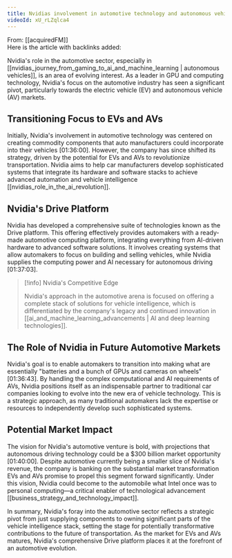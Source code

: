 ```yaml
---
title: Nvidias involvement in automotive technology and autonomous vehicles
videoId: xU_rLZqlca4
---
```


From: [[acquiredFM]] <br/> 
Here is the article with backlinks added:

Nvidia's role in the automotive sector, especially in [[nvidias_journey_from_gaming_to_ai_and_machine_learning | autonomous vehicles]], is an area of evolving interest. As a leader in GPU and computing technology, Nvidia's focus on the automotive industry has seen a significant pivot, particularly towards the electric vehicle (EV) and autonomous vehicle (AV) markets.

## Transitioning Focus to EVs and AVs

Initially, Nvidia's involvement in automotive technology was centered on creating commodity components that auto manufacturers could incorporate into their vehicles <a class="yt-timestamp" data-t="01:36:00">[01:36:00]</a>. However, the company has since shifted its strategy, driven by the potential for EVs and AVs to revolutionize transportation. Nvidia aims to help car manufacturers develop sophisticated systems that integrate its hardware and software stacks to achieve advanced automation and vehicle intelligence [[nvidias_role_in_the_ai_revolution]].

## Nvidia's Drive Platform

Nvidia has developed a comprehensive suite of technologies known as the Drive platform. This offering effectively provides automakers with a ready-made automotive computing platform, integrating everything from AI-driven hardware to advanced software solutions. It involves creating systems that allow automakers to focus on building and selling vehicles, while Nvidia supplies the computing power and AI necessary for autonomous driving <a class="yt-timestamp" data-t="01:37:03">[01:37:03]</a>.

> [!info] Nvidia's Competitive Edge
> 
> Nvidia's approach in the automotive arena is focused on offering a complete stack of solutions for vehicle intelligence, which is differentiated by the company's legacy and continued innovation in [[ai_and_machine_learning_advancements | AI and deep learning technologies]].

## The Role of Nvidia in Future Automotive Markets

Nvidia's goal is to enable automakers to transition into making what are essentially "batteries and a bunch of GPUs and cameras on wheels" <a class="yt-timestamp" data-t="01:36:43">[01:36:43]</a>. By handling the complex computational and AI requirements of AVs, Nvidia positions itself as an indispensable partner to traditional car companies looking to evolve into the new era of vehicle technology. This is a strategic approach, as many traditional automakers lack the expertise or resources to independently develop such sophisticated systems.

## Potential Market Impact

The vision for Nvidia's automotive venture is bold, with projections that autonomous driving technology could be a $300 billion market opportunity <a class="yt-timestamp" data-t="01:40:00">[01:40:00]</a>. Despite automotive currently being a smaller slice of Nvidia's revenue, the company is banking on the substantial market transformation EVs and AVs promise to propel this segment forward significantly. Under this vision, Nvidia could become to the automobile what Intel once was to personal computing—a critical enabler of technological advancement [[business_strategy_and_technology_impact]].

In summary, Nvidia's foray into the automotive sector reflects a strategic pivot from just supplying components to owning significant parts of the vehicle intelligence stack, setting the stage for potentially transformative contributions to the future of transportation. As the market for EVs and AVs matures, Nvidia's comprehensive Drive platform places it at the forefront of an automotive evolution.